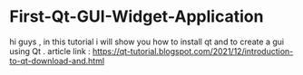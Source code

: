 # First-Qt-GUI-Widget-Application
 hi guys , in this tutorial i will show you how to install qt and to create a gui using Qt .
 article link : https://qt-tutorial.blogspot.com/2021/12/introduction-to-qt-download-and.html
 
